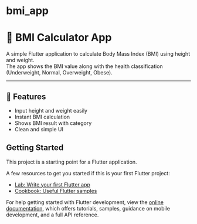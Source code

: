 # bmi_app

# 🧮 BMI Calculator App

A simple Flutter application to calculate Body Mass Index (BMI) using height and weight.  
The app shows the BMI value along with the health classification (Underweight, Normal, Overweight, Obese).

---

## 🚀 Features
- Input height and weight easily
- Instant BMI calculation
- Shows BMI result with category
- Clean and simple UI


## Getting Started

This project is a starting point for a Flutter application.

A few resources to get you started if this is your first Flutter project:

- [Lab: Write your first Flutter app](https://docs.flutter.dev/get-started/codelab)
- [Cookbook: Useful Flutter samples](https://docs.flutter.dev/cookbook)

For help getting started with Flutter development, view the
[online documentation](https://docs.flutter.dev/), which offers tutorials,
samples, guidance on mobile development, and a full API reference.
